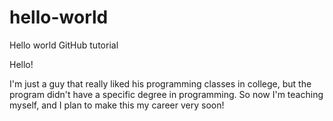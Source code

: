 # hello-world
Hello world GitHub tutorial

Hello! 

I'm just a guy that really liked his programming classes in college, but the program didn't have a specific degree in programming.
So now I'm teaching myself, and I plan to make this my career very soon!
